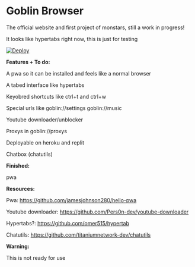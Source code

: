 # Goblin Browser
The official website and first project of monstars, still a work in progress!

It looks like hypertabs right now, this is just for testing

[![Deploy](https://www.herokucdn.com/deploy/button.svg)](https://heroku.com/deploy?)

**Features + To do:**

A pwa so it can be installed and feels like a normal browser

A tabed interface like hypertabs

Keyobred shortcuts like ctrl+t and ctrl+w

Special urls like goblin://settings goblin://music

Youtube downloader/unblocker

Proxys in goblin://proxys

Deployable on heroku and replit

Chatbox (chatutils)

**Finished:**

pwa

**Resources:**

Pwa: https://github.com/jamesjohnson280/hello-pwa

Youtube downloader: https://github.com/Pers0n-dev/youtube-downloader

Hypertabs?: https://github.com/omer515/hypertab

Chatutils: https://github.com/titaniumnetwork-dev/chatutils

**Warning:**

This is not ready for use
